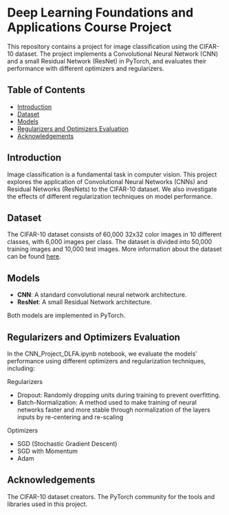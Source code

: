 # Deep Learning Foundations and Applications Course Project

This repository contains a project for image classification using the CIFAR-10 dataset. The project implements a Convolutional Neural Network (CNN) and a small Residual Network (ResNet) in PyTorch, and evaluates their performance with different optimizers and regularizers.

## Table of Contents

- [Introduction](#introduction)
- [Dataset](#dataset)
- [Models](#models)
- [Regularizers and Optimizers Evaluation](#regularizers-and-optimizers-evaluation)
- [Acknowledgements](#acknowledgements)

## Introduction

Image classification is a fundamental task in computer vision. This project explores the application of Convolutional Neural Networks (CNNs) and Residual Networks (ResNets) to the CIFAR-10 dataset. We also investigate the effects of different regularization techniques on model performance.

## Dataset

The CIFAR-10 dataset consists of 60,000 32x32 color images in 10 different classes, with 6,000 images per class. The dataset is divided into 50,000 training images and 10,000 test images. More information about the dataset can be found [here](https://www.cs.toronto.edu/~kriz/cifar.html).

## Models

- **CNN**: A standard convolutional neural network architecture.
- **ResNet**: A small Residual Network architecture.

Both models are implemented in PyTorch.


## Regularizers and Optimizers Evaluation

In the CNN_Project_DLFA.ipynb notebook, we evaluate the models' performance using different optimizers and regularization techniques, including:

Regularizers
- Dropout: Randomly dropping units during training to prevent overfitting.
- Batch-Normalization: A method used to make training of neural networks faster and more stable through normalization of the layers inputs by re-centering and re-scaling
 
Optimizers
- SGD (Stochastic Gradient Descent)
- SGD with Momentum
- Adam

## Acknowledgements
The CIFAR-10 dataset creators.
The PyTorch community for the tools and libraries used in this project.
